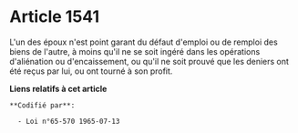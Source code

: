 # Article 1541

L'un des époux n'est point garant du défaut d'emploi ou de remploi des biens de l'autre, à moins qu'il ne se soit ingéré dans
les opérations d'aliénation ou d'encaissement, ou qu'il ne soit prouvé que les deniers ont été reçus par lui, ou ont tourné à
son profit.

**Liens relatifs à cet article**

	**Codifié par**:

	  - Loi n°65-570 1965-07-13
